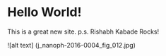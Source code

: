 # Hello World! 

This is a great new site.
p.s. Rishabh Kabade Rocks!

![alt text] (j_nanoph-2016-0004_fig_012.jpg)

